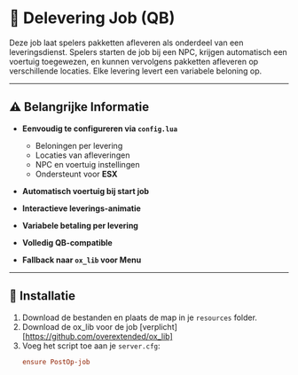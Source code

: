 # 🚚 Delevering Job (QB)

Deze job laat spelers pakketten afleveren als onderdeel van een leveringsdienst. Spelers starten de job bij een NPC, krijgen automatisch een voertuig toegewezen, en kunnen vervolgens pakketten afleveren op verschillende locaties. Elke levering levert een variabele beloning op.

---

## ⚠️ Belangrijke Informatie

- **Eenvoudig te configureren via `config.lua`**
  - Beloningen per levering
  - Locaties van afleveringen
  - NPC en voertuig instellingen
  - Ondersteunt voor **ESX**

- **Automatisch voertuig bij start job**
- **Interactieve leverings-animatie**
- **Variabele betaling per levering**
- **Volledig QB-compatible**
- **Fallback naar `ox_lib` voor Menu**

---

## 🔧 Installatie

1. Download de bestanden en plaats de map in je `resources` folder.
2. Download de ox_lib voor de job [verplicht] [https://github.com/overextended/ox_lib]
3. Voeg het script toe aan je `server.cfg`:
   ```cfg
   ensure PostOp-job

